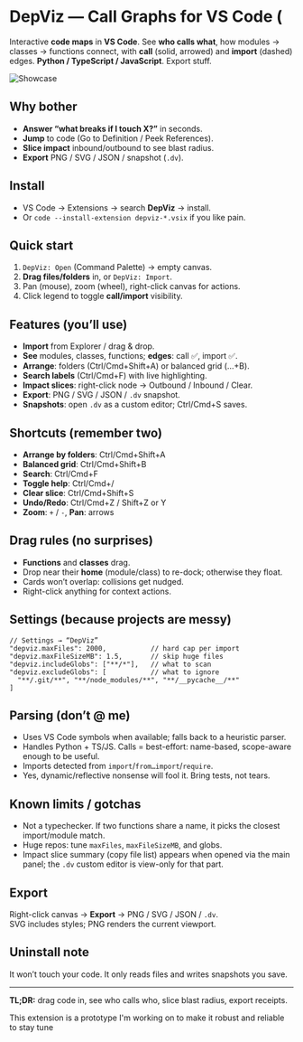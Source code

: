# DepViz — Call Graphs for VS Code (

Interactive **code maps** in **VS Code**. See **who calls what**, how modules → classes → functions connect, with **call** (solid, arrowed) and **import** (dashed) edges. **Python / TypeScript / JavaScript**. Export stuff.

![Showcase](https://github.com/user-attachments/assets/33de3d2e-513a-4a20-bf1e-c599ffe845b9)

## Why bother
- **Answer “what breaks if I touch X?”** in seconds.
- **Jump** to code (Go to Definition / Peek References).
- **Slice impact** inbound/outbound to see blast radius.
- **Export** PNG / SVG / JSON / snapshot (`.dv`).

## Install
- VS Code → Extensions → search **DepViz** → install.  
- Or `code --install-extension depviz-*.vsix` if you like pain.

## Quick start
1. `DepViz: Open` (Command Palette) → empty canvas.  
2. **Drag files/folders** in, or `DepViz: Import`.  
3. Pan (mouse), zoom (wheel), right-click canvas for actions.  
4. Click legend to toggle **call/import** visibility.

## Features (you’ll use)
- **Import** from Explorer / drag & drop.  
- **See** modules, classes, functions; **edges**: call ✅, import ✅.  
- **Arrange**: folders (Ctrl/Cmd+Shift+A) or balanced grid (…+B).  
- **Search labels** (Ctrl/Cmd+F) with live highlighting.  
- **Impact slices**: right-click node → Outbound / Inbound / Clear.  
- **Export**: PNG / SVG / JSON / `.dv` snapshot.  
- **Snapshots**: open `.dv` as a custom editor; Ctrl/Cmd+S saves.

## Shortcuts (remember two)
- **Arrange by folders**: Ctrl/Cmd+Shift+A  
- **Balanced grid**: Ctrl/Cmd+Shift+B  
- **Search**: Ctrl/Cmd+F  
- **Toggle help**: Ctrl/Cmd+/  
- **Clear slice**: Ctrl/Cmd+Shift+S  
- **Undo/Redo**: Ctrl/Cmd+Z / Shift+Z or Y  
- **Zoom**: `+` / `-`, **Pan**: arrows

## Drag rules (no surprises)
- **Functions** and **classes** drag.  
- Drop near their **home** (module/class) to re-dock; otherwise they float.  
- Cards won’t overlap: collisions get nudged.  
- Right-click anything for context actions.

## Settings (because projects are messy)
```jsonc
// Settings → “DepViz”
"depviz.maxFiles": 2000,           // hard cap per import
"depviz.maxFileSizeMB": 1.5,       // skip huge files
"depviz.includeGlobs": ["**/*"],   // what to scan
"depviz.excludeGlobs": [           // what to ignore
  "**/.git/**", "**/node_modules/**", "**/__pycache__/**"
]
```

## Parsing (don’t @ me)
- Uses VS Code symbols when available; falls back to a heuristic parser.  
- Handles Python + TS/JS. Calls = best-effort: name-based, scope-aware enough to be useful.  
- Imports detected from `import`/`from…import`/`require`.  
- Yes, dynamic/reflective nonsense will fool it. Bring tests, not tears.

## Known limits / gotchas
- Not a typechecker. If two functions share a name, it picks the closest import/module match.  
- Huge repos: tune `maxFiles`, `maxFileSizeMB`, and globs.  
- Impact slice summary (copy file list) appears when opened via the main panel; the `.dv` custom editor is view-only for that part.

## Export
Right-click canvas → **Export** → PNG / SVG / JSON / `.dv`.  
SVG includes styles; PNG renders the current viewport.

## Uninstall note
It won’t touch your code. It only reads files and writes snapshots you save.

---

**TL;DR:** drag code in, see who calls who, slice blast radius, export receipts.

This extension is a prototype I'm working on to make it robust and reliable to stay tune
